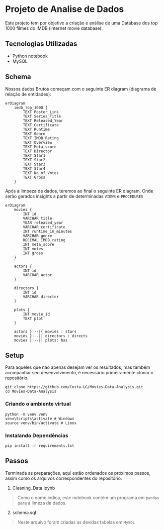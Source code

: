 # Projeto de Analise de Dados

Este projeto tem por objetivo a criação e análise de uma Database dos top 1000 filmes do IMDB (internet movie database).

## Tecnologias Utilizadas

- Python notebook
- MySQL

## Schema

Nossos dados Brutos começam com o seguinte ER diagram (diagrama de relação de entidades):

```mermaid
erDiagram
    imdb_top_1000 {
        TEXT Poster_Link
        TEXT Series_Title
        TEXT Released_Year
        TEXT Certificate
        TEXT Runtime
        TEXT Genre
        TEXT IMDB_Rating
        TEXT Overview
        TEXT Meta_score
        TEXT Director
        TEXT Star1
        TEXT Star2
        TEXT Star3
        TEXT Star4
        TEXT No_of_Votes
        TEXT Gross
    }

```

Após a limpeza de dados, teremos ao final o seguinte ER diagram.
Onde serão gerados insights a partir de determinadas `VIEWS` e `PROCEDURES`

```mermaid
erDiagram
    movies {
        INT id
        VARCHAR title
        YEAR released_year
        VARCHAR certificate 
        INT runtime_in_minutes
        VARCHAR genre
        DECIMAL IMDB_rating
        INT meta_score
        INT votes
        INT gross
    }
    
    actors {
        INT id
        VARCHAR actor
    }
    
	directors {
		INT id
		VARCHAR director
	}

    plots {
		INT movie_id
		TEXT plot
	}
	
    actors }|--|{ movies : stars
    movies }|--|| directors : directs
    movies ||--|| plots: has
```

## Setup

Para aqueles que nao apenas desejam ver os resultados, mas também acompanhar seu desenvolvimento, é necessário primeiramente clonar o repositório.

```
git clone https://github.com/Costa-LG/Movies-Data-Analysis.git
cd Movies-Data-Analysis
```

### Criando o ambiente virtual

```
python -m venv venv
venv\Scripts\activate # Windows
source venv/bin/activate # Linux
```

### Instalando Dependências

```
pip install -r requirements.txt
```

## Passos

Terminada as preparações, aqui estão ordenados os próximos passos, assim como os arquivos correspondentes do repositório.

1. Cleaning_Data.ipynb
> Como o nome indica, este notebook contém um programa em `pandas` para a limeza de dados.
2. schema.sql
> Neste arquivo foram criadas as devidas tabelas em `MySQL`

